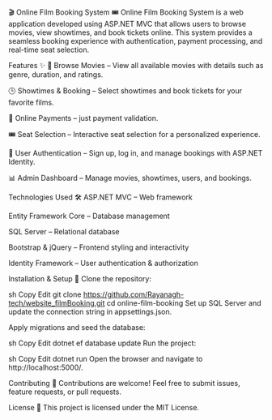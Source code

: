 🎬 Online Film Booking System 🎟️
Online Film Booking System is a web application developed using ASP.NET MVC that allows users to browse movies, view showtimes, and book tickets online. This system provides a seamless booking experience with authentication, payment processing, and real-time seat selection.

Features ✨
🎥 Browse Movies – View all available movies with details such as genre, duration, and ratings.

🕒 Showtimes & Booking – Select showtimes and book tickets for your favorite films.

🛒 Online Payments – just payment validation.

🎟️ Seat Selection – Interactive seat selection for a personalized experience.

🔐 User Authentication – Sign up, log in, and manage bookings with ASP.NET Identity.

📊 Admin Dashboard – Manage movies, showtimes, users, and bookings.


Technologies Used 🛠️
ASP.NET MVC – Web framework

Entity Framework Core – Database management

SQL Server – Relational database

Bootstrap & jQuery – Frontend styling and interactivity

Identity Framework – User authentication & authorization


Installation & Setup 🚀
Clone the repository:

sh
Copy
Edit
git clone https://github.com/Rayanagh-tech/website_filmBooking.git 
cd online-film-booking
Set up SQL Server and update the connection string in appsettings.json.

Apply migrations and seed the database:

sh
Copy
Edit
dotnet ef database update
Run the project:

sh
Copy
Edit
dotnet run
Open the browser and navigate to http://localhost:5000/.

Contributing 🤝
Contributions are welcome! Feel free to submit issues, feature requests, or pull requests.

License 📜
This project is licensed under the MIT License.
